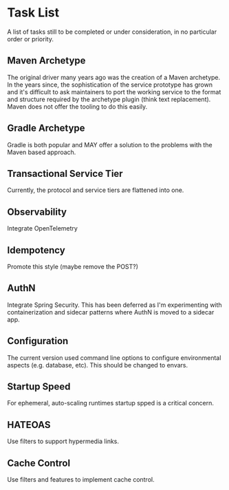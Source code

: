 # Task List

A list of tasks still to be completed or under consideration, in no particular order or priority.

## Maven Archetype
The original driver many years ago was the creation of a Maven archetype. In the years
since, the sophistication of the service prototype has grown and it's difficult
to ask maintainers to port the working service to the format and structure required
by the archetype plugin (think text replacement). Maven does not offer the tooling
to do this easily.

## Gradle Archetype
Gradle is both popular and MAY offer a solution to the problems with the Maven based
approach.

## Transactional Service Tier
Currently, the protocol and service tiers are flattened into one. 

## Observability
Integrate OpenTelemetry

## Idempotency
Promote this style (maybe remove the POST?)

## AuthN
Integrate Spring Security. This has been deferred as I'm experimenting with containerization
and sidecar patterns where AuthN is moved to a sidecar app.

## Configuration
The current version used command line options to configure environmental aspects
(e.g. database, etc). This should be changed to envars.

## Startup Speed
For ephemeral, auto-scaling runtimes startup spped is a critical concern.

## HATEOAS
Use filters to support hypermedia links.

## Cache Control
Use filters and features to implement cache control.

